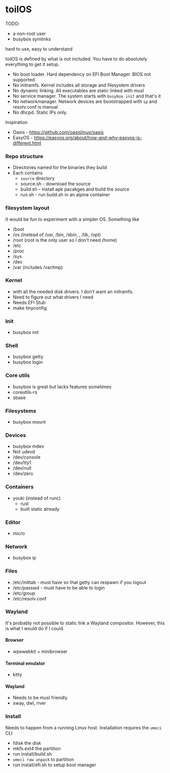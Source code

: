 # toilOS

TODO:
* a non-root user
* busybox symlinks

hard to use, easy to understand

toilOS is defined by what is not included. You have to do absolutely everything to get it setup.
* No boot loader. Hard dependency on EFI Boot Manager. BIOS not supported.
* No initramfs. Kernel includes all storage and filesystem drivers
* No dynamic linking. All executables are static linked with musl
* No service manager. The system starts with `busybox init` and that's it
* No networkmanager. Network devices are bootstrapped with `ip` and resolv.conf is manual
* No dhcpd. Static IPs only.

Inspiration
* Oasis - https://github.com/oasislinux/oasis
* EasyOS - https://easyos.org/about/how-and-why-easyos-is-different.html


### Repo structure
* Directories named for the binaries they build
* Each contains
    * `source` directory
    * source.sh - download the source
    * build.sh - install apk pacakges and build the source
    * run.sh - run build.sh in an alpine container

###  filesystem layout
It would be fun to experiment with a simpler OS. Something like
* /boot
* /os (instead of /usr, /bin, /sbin, , /lib, /opt)
* /root (root is the only user so I don't need /home)
* /etc
* /proc
* /sys
* /dev
* /var (includes /var/tmp)



### Kernel
* with all the needed disk drivers. I don’t want an initramfs.
* Need to figure out what drivers I need
* Needs EFI Stub
* make tinyconfig

### Init
* busybox init

### Shell
* busybox getty
* busybox login

### Core utils
* busybox is great but lacks features sometimes
* coreutils-rs
* sbase

### Filesystems
* busybox mount

### Devices
* busybox mdev
* Not udevd
* /dev/console
* /dev/tty1
* /dev/null
* /dev/zero

### Containers
* youki (instead of runc)
    * rust
    * built static already

### Editor
* micro

### Network
* busybox ip

### Files
* /etc/inittab - must have so that getty can respawn if you logout
* /etc/passwd - must have to be able to login
* /etc/group
* /etc/resolv.conf


### Wayland

It's probably not possible to static link a Wayland compositor. However, this is what I would do if I could.

#### Browser
* wpewebkit + minibrowser

#### Terminal emulator
* kitty

#### Wayland
* Needs to be musl friendly
* sway, dwl, river



### Install
Needs to happen from a running Linux host. Installation requires the `umoci` CLI

* fdisk the disk
* mkfs.ext4 the partition
* run install/build.sh
* `umoci raw unpack` to partition
* run install/efi.sh to setup boot manager

